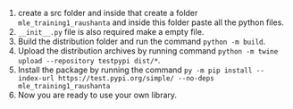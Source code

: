 1. create a src folder and inside that create a folder ```mle_training1_raushanta``` and inside this folder paste all the python files.
2. ```__init__.py``` file is also required make a empty file.
3. Build the distribution folder and run the command ```python -m build```.
4. Upload the distribution archives by running command ```python -m twine upload --repository testpypi dist/*```.
5. Install the package by running the command ```py -m pip install --index-url https://test.pypi.org/simple/ --no-deps mle_training1_raushanta```
6. Now you are ready to use your own library.